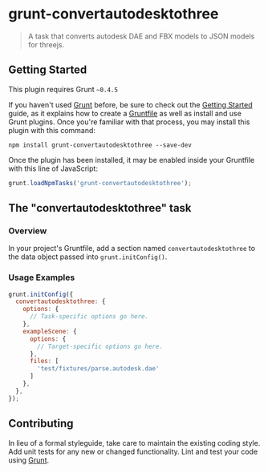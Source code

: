 # grunt-convertautodesktothree

> A task that converts autodesk DAE and FBX models to JSON models for threejs.

## Getting Started
This plugin requires Grunt `~0.4.5`

If you haven't used [Grunt](http://gruntjs.com/) before, be sure to check out the [Getting Started](http://gruntjs.com/getting-started) guide, as it explains how to create a [Gruntfile](http://gruntjs.com/sample-gruntfile) as well as install and use Grunt plugins. Once you're familiar with that process, you may install this plugin with this command:

```shell
npm install grunt-convertautodesktothree --save-dev
```

Once the plugin has been installed, it may be enabled inside your Gruntfile with this line of JavaScript:

```js
grunt.loadNpmTasks('grunt-convertautodesktothree');
```

## The "convertautodesktothree" task

### Overview
In your project's Gruntfile, add a section named `convertautodesktothree` to the data object passed into `grunt.initConfig()`.

### Usage Examples

```js
grunt.initConfig({
  convertautodesktothree: {
    options: {
      // Task-specific options go here.
    },
    exampleScene: {
      options: {
        // Target-specific options go here.
      },
      files: [
        'test/fixtures/parse.autodesk.dae'
      ]
    },
  },
});
```

## Contributing
In lieu of a formal styleguide, take care to maintain the existing coding style. Add unit tests for any new or changed functionality. Lint and test your code using [Grunt](http://gruntjs.com/).